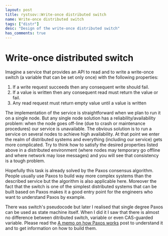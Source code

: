 ```yaml
---
layout: post
title: rystsov::Write-once distributed switch
name: Write-once distributed switch
tags: ["distr"]
desc: "Design of the write-once distributed switch"
has_comments: true
---
```


<h1>Write-once distributed switch</h1>

Imagine a service that provides an API to read and to write a write-once switch (a variable that can be set only once) with the following properties:

1. If a write request succeeds then any consequent write should fail.
2. If a value is written then any consequent read must return the value or fail.
3. Any read request must return empty value until a value is written

The implementation of the service is straightforward when we plan to run it on a single node. But any single node solution has a reliability/availability problem: when the node goes off-line (due to crash or maintenance procedures) our service is unavailable. The obvious solution is to run a service on several nodes to achieve high availability. At that point we enter the realm of distributed systems and everything (including our service) gets more complicated. Try to think how to satisfy the desired properties listed above in a distributed environment (where nodes may temporary go offline and where network may lose messages) and you will see that consistency is a tough problem.

Hopefully this task is already solved by the Paxos consensus algorithm. People usually use Paxos to build way more complex systems than the described service but the algorithm is also applicable here. Moreover the fact that the switch is one of the simplest distributed systems that can be built based on Paxos makes it a good entry point for the engineers who want to understand Paxos by example.

<div class="confession">There was switch's pseudocode but later I realised that single degree Paxos can be used as state machine itself. When I did it I saw that there is almost no difference between ditributed switch, variable or even CAS-guarded variable. Please read the <a href="{% post_url 2015-09-16-how-paxos-works %}">A memo on how Paxos works</a> post to understand it and to get information on how to build them.</div>
